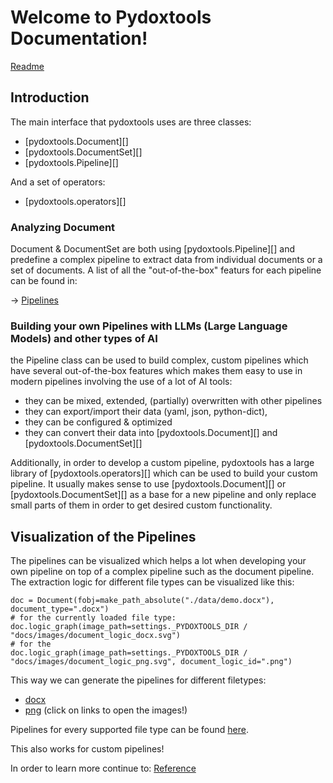 # Welcome to Pydoxtools Documentation!

[Readme](readme_cp)

## Introduction

The main interface that pydoxtools uses are three classes:

- [pydoxtools.Document][]
- [pydoxtools.DocumentSet][]
- [pydoxtools.Pipeline][]

And a set of operators:

- [pydoxtools.operators][]

### Analyzing Document

Document & DocumentSet are both using [pydoxtools.Pipeline][] and
predefine a complex pipeline to extract data from individual documents or
a set of documents. A list of all the "out-of-the-box" featurs for each pipeline
can be found in:

-> [Pipelines](pipelines)

### Building your own Pipelines with LLMs (Large Language Models) and other types of AI

the Pipeline class can be used to build complex, custom pipelines which
have several out-of-the-box features which makes them easy to use in
modern pipelines involving the use of a lot of AI tools:

- they can be mixed, extended, (partially) overwritten with other pipelines
- they can export/import their data (yaml, json, python-dict),
- they can be configured & optimized
- they can convert their data into [pydoxtools.Document][] and [pydoxtools.DocumentSet][]

Additionally, in order to develop a custom pipeline, pydoxtools has a large
library of [pydoxtools.operators][] which can be used to build your custom pipeline.
It usually makes sense to use [pydoxtools.Document][] or [pydoxtools.DocumentSet][]
as a base for a new pipeline and only replace small parts of them in order to
get desired custom functionality.

## Visualization of the Pipelines

The pipelines can be visualized which helps a lot when developing
your own pipeline on top of a complex pipeline such as the document pipeline.
The extraction logic for different file types can be visualized like this:

    doc = Document(fobj=make_path_absolute("./data/demo.docx"), document_type=".docx")
    # for the currently loaded file type:
    doc.logic_graph(image_path=settings._PYDOXTOOLS_DIR / "docs/images/document_logic_docx.svg")
    # for the 
    doc.logic_graph(image_path=settings._PYDOXTOOLS_DIR / "docs/images/document_logic_png.svg", document_logic_id=".png")

This way we can generate the pipelines for different filetypes:

- [docx](images/document_logic_docx.svg)
- [png](images/document_logic_png.svg)
  (click on links to open the images!)

Pipelines for every supported file type can be found
[here](https://github.com/Xyntopia/pydoxtools/tree/gh-pages/images).

This also works for custom pipelines!

In order to learn more continue to: [Reference](reference)
 

